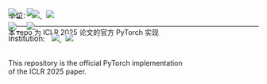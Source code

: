 <div style="margin-top:-20px;font-size:15px;display:inline">
  <span>单位: </span>
    &nbsp;
  <a target="_blank" href="https://www.stepfun.com/">
    <img src="https://discrete-distribution-networks.github.io/img/logo-StepFun.png" style="max-height:20px">
  </a>
    &nbsp;
  <a target="_blank" href="https://en.megvii.com/megvii_research">
    <img src="https://discrete-distribution-networks.github.io/img/logo-Megvii.png" style="max-height:20px">
  </a>
</div>

本 repo 为 ICLR 2025 论文的官方 PyTorch 实现

<div style="margin-top:-80px;font-size:25px;">
  <a target="_blank" href="https://discrete-distribution-networks.github.io/img/ddn-intro.png">
    <img src="https://discrete-distribution-networks.github.io/img/ddn-intro.png" style="max-height:200px">
  </a>
    &nbsp;
  <a target="_blank" href="https://discrete-distribution-networks.github.io/img/2d-density.png">
    <img src="https://discrete-distribution-networks.github.io/img/2d-density.png" style="max-height:350px">
  </a>
</div>


---

<div style="margin-top:-20px;font-size:15px;display:inline">
  <span>Institution: </span>
    &nbsp;
  <a target="_blank" href="https://www.stepfun.com/">
    <img src="https://discrete-distribution-networks.github.io/img/logo-StepFun.png" style="max-height:20px">
  </a>
    &nbsp;
  <a target="_blank" href="https://en.megvii.com/megvii_research">
    <img src="https://discrete-distribution-networks.github.io/img/logo-Megvii.png" style="max-height:20px">
  </a>
</div>
<br><br>

This repository is the official PyTorch implementation <br> of the ICLR 2025 paper.

<div style="margin-top:-130px;font-size:25px;">
  <a target="_blank" href="https://discrete-distribution-networks.github.io/img/ddn-intro.png">
    <img src="https://discrete-distribution-networks.github.io/img/ddn-intro.png" style="max-height:200px">
  </a>
    &nbsp;
  <a target="_blank" href="https://discrete-distribution-networks.github.io/img/2d-density.png">
    <img src="https://discrete-distribution-networks.github.io/img/2d-density.png" style="max-height:350px">
  </a>
</div>